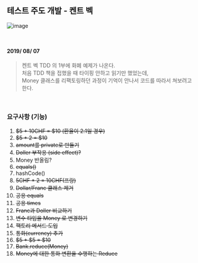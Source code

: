 ## 테스트 주도 개발 - 켄트 벡

![image](https://user-images.githubusercontent.com/25674959/62582146-5d5ee600-b8e6-11e9-9cb1-c2095915a967.png)

&nbsp;
&nbsp;

#### 2019/ 08/ 07
> 켄트 벡 TDD 의 1부에 화폐 예제가 나온다.  
처음 TDD 책을 접했을 때 타이핑 안하고 읽기만 했었는데,  
Money 클래스를 리팩토링하던 과정이 기억이 안나서 코드를 따라서 쳐보려고 한다.

&nbsp;
&nbsp;

### 요구사항 (기능)

1. ~~$5 + 10CHF = $10 (환율이 2:1일 경우)~~
2. ~~$5 * 2 = $10~~
3. ~~amount를 private로 만들기~~
4. ~~Doller 부작용 (side effect)?~~
5. Money 반올림?
6. ~~equals()~~
7. hashCode()
8. ~~5CHF * 2 = 10CHF(프랑)~~
9. ~~Dollar/Franc 클래스 제거~~
10. ~~공용 equals~~
11. ~~공용 times~~
12. ~~Franc과 Doller 비교하기~~
13. ~~변수 타입을 Money 로 변경하기~~
14. ~~팩토리 메서드 도입~~
15. ~~통화(currency) 추가~~
16. ~~$5 + $5 = $10~~
17. ~~Bank.reduce(Money)~~
18. ~~Money에 대한 통화 변환을 수행하는 Reduce~~